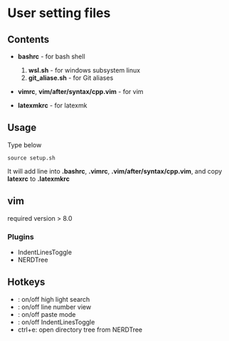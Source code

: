 # User setting files

## Contents

* **bashrc** - for bash shell
  1. **wsl.sh** - for windows subsystem linux
  2. **git_aliase.sh** - for Git aliases

* **vimrc**, **vim/after/syntax/cpp.vim** - for vim

* **latexmkrc** - for latexmk

## Usage
Type below
```
source setup.sh
```
It will add line into **.bashrc**, **.vimrc**, **.vim/after/syntax/cpp.vim**,
and copy **latexrc** to **.latexmkrc**

## vim
required version > 8.0

### Plugins
- IndentLinesToggle
- NERDTree

## Hotkeys
- <F4>: on/off high light search
- <F5>: on/off line number view
- <F6>: on/off paste mode
- <F7>: on/off IndentLinesToggle
- ctrl+e: open directory tree from NERDTree

